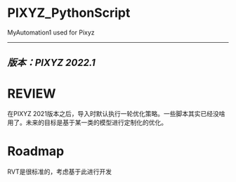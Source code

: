 # PIXYZ_PythonScript
 MyAutomation1 used for Pixyz
  
---
*版本：PIXYZ 2022.1*
---
# REVIEW
在PIXYZ 2021版本之后，导入时默认执行一轮优化策略。一些脚本其实已经没啥用了。未来的目标是基于某一类的模型进行定制化的优化。
# Roadmap
RVT是很标准的，考虑基于此进行开发
